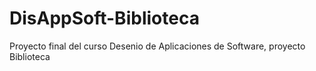 # DisAppSoft-Biblioteca
Proyecto final del curso Desenio de Aplicaciones de Software, proyecto Biblioteca
